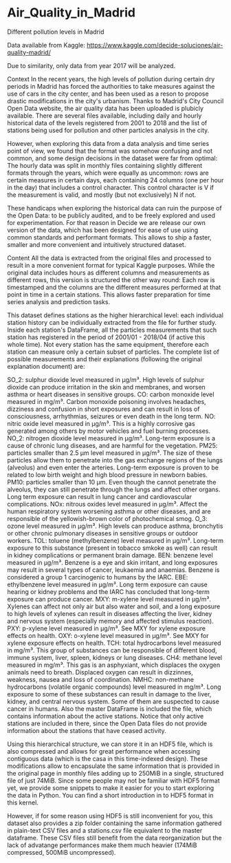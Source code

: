 # Air_Quality_in_Madrid
Different pollution levels in Madrid

Data available from Kaggle:
https://www.kaggle.com/decide-soluciones/air-quality-madrid/

Due to similarity, only data from year 2017 will be analyzed.


Context
In the recent years, the high levels of pollution during certain dry periods in Madrid has forced the authorities to take measures against the use of cars in the city center, and has been used as a reson to propose drastic modifications in the city's urbanism. Thanks to Madrid's City Council Open Data website, the air quality data has been uploaded is plubicly available. There are several files available, including daily and hourly historical data of the levels registered from 2001 to 2018 and the list of stations being used for pollution and other particles analysis in the city.

However, when exploring this data from a data analysis and time series point of view, we found that the format was somehow confusing and not common, and some design decisions in the dataset were far from optimal: The hourly data was split in monthly files containing slightly different formats through the years, which were equally as uncommon: rows are certain measures in certain days, each containing 24 columns (one per hour in the day) that includes a control character. This control character is V if the measurement is valid, and mostly (but not exclusively) N if not.

These handicaps when exploring the historical data can ruin the purpose of the Open Data: to be publicly audited, and to be freely explored and used for experimentation. For that reason in Decide we are release our own version of the data, which has been designed for ease of use using common standards and performant formats. This allows to ship a faster, smaller and more convenient and intuitively structured dataset.

Content
All the data is extracted from the original files and processed to result in a more convenient format for typical Kaggle purposes. While the original data includes hours as different columns and measurements as different rows, this version is structured the other way round: Each row is timestamped and the columns are the different measures performed at that point in time in a certain stations. This allows faster preparation for time series analysis and prediction tasks.

This dataset defines stations as the higher hierarchical level: each individual station history can be individually extracted from the file for further study. Inside each station's DataFrame, all the particles measurements that such station has registered in the period of 2001/01 - 2018/04 (if active this whole time). Not every station has the same equipment, therefore each station can measure only a certain subset of particles. The complete list of possible measurements and their explanations (following the original explanation document) are:

SO_2: sulphur dioxide level measured in μg/m³. High levels of sulphur dioxide can produce irritation in the skin and membranes, and worsen asthma or heart diseases in sensitive groups.
CO: carbon monoxide level measured in mg/m³. Carbon monoxide poisoning involves headaches, dizziness and confusion in short exposures and can result in loss of consciousness, arrhythmias, seizures or even death in the long term.
NO: nitric oxide level measured in μg/m³. This is a highly corrosive gas generated among others by motor vehicles and fuel burning processes.
NO_2: nitrogen dioxide level measured in μg/m³. Long-term exposure is a cause of chronic lung diseases, and are harmful for the vegetation.
PM25: particles smaller than 2.5 μm level measured in μg/m³. The size of these particles allow them to penetrate into the gas exchange regions of the lungs (alveolus) and even enter the arteries. Long-term exposure is proven to be related to low birth weight and high blood pressure in newborn babies.
PM10: particles smaller than 10 μm. Even though the cannot penetrate the alveolus, they can still penetrate through the lungs and affect other organs. Long term exposure can result in lung cancer and cardiovascular complications.
NOx: nitrous oxides level measured in μg/m³. Affect the human respiratory system worsening asthma or other diseases, and are responsible of the yellowish-brown color of photochemical smog.
O_3: ozone level measured in μg/m³. High levels can produce asthma, bronchytis or other chronic pulmonary diseases in sensitive groups or outdoor workers.
TOL: toluene (methylbenzene) level measured in μg/m³. Long-term exposure to this substance (present in tobacco smkoke as well) can result in kidney complications or permanent brain damage.
BEN: benzene level measured in μg/m³. Benzene is a eye and skin irritant, and long exposures may result in several types of cancer, leukaemia and anaemias. Benzene is considered a group 1 carcinogenic to humans by the IARC.
EBE: ethylbenzene level measured in μg/m³. Long term exposure can cause hearing or kidney problems and the IARC has concluded that long-term exposure can produce cancer.
MXY: m-xylene level measured in μg/m³. Xylenes can affect not only air but also water and soil, and a long exposure to high levels of xylenes can result in diseases affecting the liver, kidney and nervous system (especially memory and affected stimulus reaction).
PXY: p-xylene level measured in μg/m³. See MXY for xylene exposure effects on health.
OXY: o-xylene level measured in μg/m³. See MXY for xylene exposure effects on health.
TCH: total hydrocarbons level measured in mg/m³. This group of substances can be responsible of different blood, immune system, liver, spleen, kidneys or lung diseases.
CH4: methane level measured in mg/m³. This gas is an asphyxiant, which displaces the oxygen animals need to breath. Displaced oxygen can result in dizzinnes, weakness, nausea and loss of coordination.
NMHC: non-methane hydrocarbons (volatile organic compounds) level measured in mg/m³. Long exposure to some of these substances can result in damage to the liver, kidney, and central nervous system. Some of them are suspected to cause cancer in humans.
Also the master DataFrame is included the file, which contains information about the active stations. Notice that only active stations are included in there, since the Open Data files do not provide information about the stations that have ceased activity.

Using this hierarchical structure, we can store it in an HDF5 file, which is also compressed and allows for great performance when accessing contiguous data (which is the casa in this time-indexed design). These modifications allow to encapsulate the same information that is provided in the original page in monthly files adding up to 250MiB in a single, structured file of just 74MiB. Since some people may not be familiar with HDF5 format yet, we provide some snippets to make it easier for you to start exploring the data in Python. You can find a short introduction in to HDF5 format in this kernel.

However, if for some reason using HDF5 is still inconvenient for you, this dataset also provides a zip folder containing the same information gathered in plain-text CSV files and a stations.csv file equivalent to the master dataframe. These CSV files still benefit from the data reorganization but the lack of advatange performances make them much heavier (174MiB compressed, 500MiB uncompressed).
